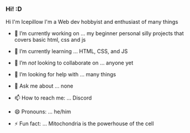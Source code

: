### Hi! :D

<!--
**IcePillow-cmd/IcePillow-cmd** is a ✨ _special_ ✨ repository because its `README.md` (this file) appears on your GitHub profile.

Here are some ideas to get you started:
-->
Hi I'm Icepillow I'm a Web dev hobbyist and enthusiast of many things

- 🔭 I’m currently working on ...
  my beginner personal silly projects that covers basic html, css and js
  
- 🌱 I’m currently learning ...
HTML, CSS, and JS

- 👯 I’m _not_ looking to collaborate on ...
anyone yet

- 🤔 I’m looking for help with ...
many things

- 💬 Ask me about ...
none

- 📫 How to reach me: ...
Discord

- 😄 Pronouns: ...
he/him

- ⚡ Fun fact: ...
Mitochondria is the powerhouse of the cell



